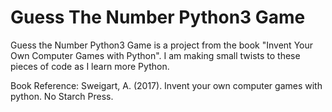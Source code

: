 # Guess The Number Python3 Game
Guess the Number Python3 Game is a project from the book "Invent Your Own Computer Games with Python".
I am making small twists to these pieces of code as I learn more Python.

Book Reference: Sweigart, A. (2017). Invent your own computer games with python. No Starch Press. 
